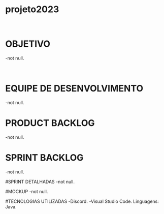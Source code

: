 # projeto2023

<br>

# OBJETIVO

-not null.

<br>

# EQUIPE DE DESENVOLVIMENTO
-not null.
# PRODUCT BACKLOG
-not null.
# SPRINT BACKLOG
-not null.

#SPRINT DETALHADAS
-not null.

#MOCKUP
-not null.

#TECNOLOGIAS UTILIZADAS
-Discord.
-Visual Studio Code.
  Linguagens:
    Java.
